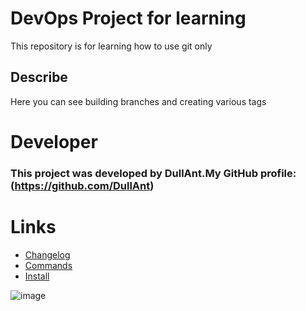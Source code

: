 # DevOps Project for learning
This repository is for learning how to use git only

## Describe 
Here you can see building branches and creating various tags

# Developer
### This project was developed by DullAnt.My GitHub profile: (https://github.com/DullAnt)

# Links

  - [Changelog](https://github.com/DullAnt/DevOps_Kt1/blob/master/changelog.md)
   - [Commands](https://github.com/DullAnt/DevOps_Kt1/blob/master/commands.md)
   - [Install](https://github.com/DullAnt/DevOps_Kt1/blob/master/install.md)


![image](https://github.com/user-attachments/assets/d005c0d9-c9fe-4585-a793-2baa31471677)


